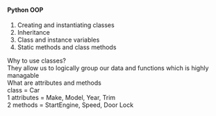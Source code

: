 #### Python OOP
1. Creating and instantiating classes
2. Inheritance
3. Class and instance variables
4. Static methods and class methods

Why to use classes? <br>
They allow us to logically group our data and functions which is highly managable<br>
What are attributes and methods<br>
class = Car<br>
    1 attributes = Make, Model, Year, Trim<br>
    2 methods = StartEngine, Speed, Door Lock<br>
